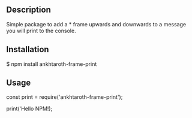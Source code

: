 ## Description

Simple package to add a * frame upwards and downwards to a message you will print to the console.

## Installation

$ npm install ankhtaroth-frame-print

## Usage

const print = require('ankhtaroth-frame-print');

print('Hello NPM!);
